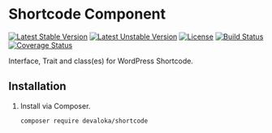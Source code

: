 # Shortcode Component

[![Latest Stable Version][stable-image]][stable-url]
[![Latest Unstable Version][unstable-image]][unstable-url]
[![License][license-image]][license-url]
[![Build Status][travis-image]][travis-url]
[![Coverage Status][coveralls-image]][coveralls-url]

Interface, Trait and class(es) for WordPress Shortcode.

## Installation

1.  Install via Composer.

    ```sh
    composer require devaloka/shortcode
    ```

[stable-image]: https://poser.pugx.org/devaloka/shortcode/v/stable
[stable-url]: https://packagist.org/packages/devaloka/shortcode

[unstable-image]: https://poser.pugx.org/devaloka/shortcode/v/unstable
[unstable-url]: https://packagist.org/packages/devaloka/shortcode

[license-image]: https://poser.pugx.org/devaloka/shortcode/license
[license-url]: https://packagist.org/packages/devaloka/shortcode

[travis-image]: https://travis-ci.org/devaloka/shortcode.svg?branch=master
[travis-url]: https://travis-ci.org/devaloka/shortcode

[coveralls-image]: https://coveralls.io/repos/devaloka/shortcode/badge.svg?branch=master&service=github
[coveralls-url]: https://coveralls.io/github/devaloka/shortcode?branch=master
